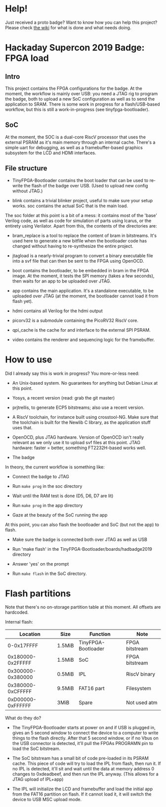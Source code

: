 Help!
====

Just received a proto badge? Want to know how you can help this project? Please check
[the wiki](https://github.com/Spritetm/hadbadge2019_fpgasoc/wiki/Hackaday-Supercon-2019-badge)
for what is done and what needs doing.

Hackaday Supercon 2019 Badge: FPGA load
=======================================

Intro
-----

This project contains the FPGA configurations for the badge. At the moment,
the workflow is mainly over USB: you need a JTAG rig to program the badge,
both to upload a new SoC configuration as well as to send the application to
SRAM. There is some work in progress for a flash/USB-based workflow, but this
is still a work-in-progress (see tinyfpga-bootloader).


SoC
---
At the moment, the SOC is a dual-core RiscV processor that uses the external
PSRAM as it's main memory through an internal cache. There's a simple uart
for debugging, as well as a framebuffer-based graphics subsystem for the
LCD and HDMI interfaces. 


File structure
--------------

- TinyFPGA-Bootloader contains the boot loader that can be used to re-write 
the flash of the badge over USB. (Used to upload new config without JTAG.) 

- blink contains a trivial blinker project, useful to make sure your setup 
works. soc contains the actual SoC that is the main load.

The soc folder at this point is a bit of a mess: it contains most of the 'base' Verilog code,
as well as code for simulation of parts using Icarus, or the entirety using Verilator. Apart
from this, the contents of the directories are:

- bram_replace is a tool to replace the content of bram in bitstreams. It's used here to
generate a new bitfile when the bootloader code has changed without having to re-synthesize
the entire project.

- jtagload is a nearly-trivial program to convert a binary executable file into a svf file 
that can then be sent to the FPGA using OpenOCD.

- boot contains the bootloader, to be embedded in bram in the FPGA image. At the moment,
it tests the SPI memory (takes a few seconds), then waits for an app to be uploaded over
JTAG.

- app contains the main application. It's a standalone executable, to be uploaded over
JTAG (at the moment, the bootloader cannot load it from flash yet).

- hdmi contains all Verilog for the hdmi output

- picorv32 is a submodule containing the PicoRV32 RiscV core.

- qpi_cache is the cache for and interface to the external SPI PSRAM.

- video contains the renderer and sequencing logic for the framebuffer.

How to use
==========

Did I already say this is work in progress? You more-or-less need:

- An Unix-based system. No guarantees for anything but Debian Linux at this point.

- Yosys, a recent version (read: grab the git master)

- prjtrellis, to generate ECP5 bitstreams; also use a recent version.

- A RiscV toolchain, for instance built using crosstool-NG. Make sure that the toolchain is
built for the Newlib C library, as the application stuff uses that.

- OpenOCD, plus JTAG hardware. Version of OpenOCD isn't really relevant as we only use it to upload
svf files at this point. JTAG hardware: faster = better, something FT2232H-based works well.

- The badge

In theory, the current workflow is something like:

- Connect the badge to JTAG

- Run `make prog` in the soc directory

- Wait until the RAM test is done (D5, D6, D7 are lit)

- Run `make prog` in the app directory

- Gaze at the beauty of the SoC running the app

At this point, you can also flash the bootloader and SoC (but not the app) to flash.

- Make sure the badge is connected both over JTAG as well as USB

- Run 'make flash' in the TinyFPGA-Bootloader/boards/hadbadge2019 directory

- Answer 'yes' on the prompt

- Run `make flash` in the SoC directory.

Flash partitions
================
Note that there's no on-storage partition table at this moment. All offsets are hardcoded.

Internal flash:

| Location          | Size   | Function            | Note           |
|-------------------|--------|---------------------|----------------|
| 0-0x17FFFF        | 1.5MiB | TinyFPGA-Bootloader | FPGA bitstream |
| 0x180000-0x2FFFFF | 1.5MiB | SoC                 | FPGA bitstream |
| 0x300000-0x380000 | 0.5MiB | IPL                 | RiscV binary   |
| 0x380000-0xCFFFFF | 9.5MiB | FAT16 part          | Filesystem     |
| 0xD00000-0xFFFFFF | 3MiB   | Spare               | Not used atm   |

What do they do?

- The TinyFPGA-Bootloader starts at power on and if USB is plugged in, gives an 5 second window
  to connect the device to a computer to write things to the flash directly. After that 5 second window,
  or if no Vbus on the USB connector is detected, it'll pull the FPGAs PROGRAMN pin to load the SoC 
  bitstream.

- The SoC bitstream has a small bit of code pre-loaded in its PSRAM cache. This piece of code will try
  to load the IPL from flash, then run it. If no IPL is detected, it'll sit and wait until the data at
  memory address 0 changes to 0xdeadbeef, and then run the IPL anyway. (This allows for a JTAG upload
  of IPL+app)

- The IPL will initialize the LCD and framebuffer and load the initial app from the FAT16 partition 
  on flash. If it cannot load it, it will switch the device to USB MSC upload mode.

